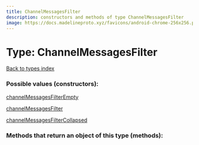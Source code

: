 ```yaml
---
title: ChannelMessagesFilter
description: constructors and methods of type ChannelMessagesFilter
image: https://docs.madelineproto.xyz/favicons/android-chrome-256x256.png
---
```

# Type: ChannelMessagesFilter  
[Back to types index](index.md)



### Possible values (constructors):

[channelMessagesFilterEmpty](../constructors/channelMessagesFilterEmpty.md)  

[channelMessagesFilter](../constructors/channelMessagesFilter.md)  

[channelMessagesFilterCollapsed](../constructors/channelMessagesFilterCollapsed.md)  



### Methods that return an object of this type (methods):



